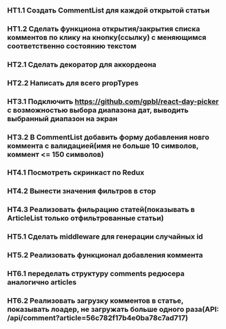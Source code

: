 ### HT1.1 Создать CommentList для каждой открытой статьи
### HT1.2 Сделать функциона открытия/закрытия списка комментов по клику на кнопку(ссылку) с меняющимся соответственно состоянию текстом

### HT2.1 Сделать декоратор для аккордеона
### HT2.2 Написать для всего propTypes

### HT3.1 Подключить https://github.com/gpbl/react-day-picker с возможностью выбора диапазона дат, выводить выбранный диапазон на экран
### HT3.2 В CommentList добавить форму добавления новго коммента с валидацией(имя не больше 10 символов, коммент <= 150 символов)

### HT4.1 Посмотреть скринкаст по Redux
### HT4.2 Вынести значения фильтров в стор
### HT4.3 Реализовать фильрацию статей(показывать в ArticleList только отфильтрованные статьи)

### HT5.1 Сделать middleware для генерации случайных id
### HT5.2 Реализовать функционал добавления коммента

### HT6.1 переделать структуру comments редюсера аналогично articles
### HT6.2 Реализовать загрузку комментов в статье, показывать лоадер, не загружать больше одного раза(API: /api/comment?article=56c782f17b4e0ba78c7ad717)